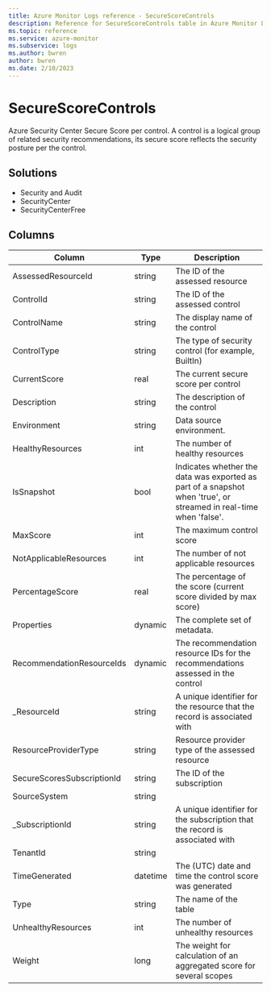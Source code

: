 ```yaml
---
title: Azure Monitor Logs reference - SecureScoreControls
description: Reference for SecureScoreControls table in Azure Monitor Logs.
ms.topic: reference
ms.service: azure-monitor
ms.subservice: logs
ms.author: bwren
author: bwren
ms.date: 2/10/2023
---
```


# SecureScoreControls

 Azure Security Center Secure Score per control. A control is a logical group of related security recommendations, its secure score reflects the security posture per the control.

## Solutions

- Security and Audit
- SecurityCenter
- SecurityCenterFree




## Columns

| Column | Type | Description |
| --- | --- | --- |
| AssessedResourceId | string | The ID of the assessed resource |
| ControlId | string | The ID of the assessed control |
| ControlName | string | The display name of the control |
| ControlType | string | The type of security control (for example, BuiltIn) |
| CurrentScore | real | The current secure score per control |
| Description | string | The description of the control |
| Environment | string | Data source environment. |
| HealthyResources | int | The number of healthy resources |
| IsSnapshot | bool | Indicates whether the data was exported as part of a snapshot when 'true', or streamed in real-time when 'false'. |
| MaxScore | int | The maximum control score |
| NotApplicableResources | int | The number of not applicable resources |
| PercentageScore | real | The percentage of the score (current score divided by max score) |
| Properties | dynamic | The complete set of metadata. |
| RecommendationResourceIds | dynamic | The recommendation resource IDs for the recommendations assessed in the control |
| _ResourceId | string | A unique identifier for the resource that the record is associated with |
| ResourceProviderType | string | Resource provider type of the assessed resource |
| SecureScoresSubscriptionId | string | The ID of the subscription |
| SourceSystem | string |  |
| _SubscriptionId | string | A unique identifier for the subscription that the record is associated with |
| TenantId | string |  |
| TimeGenerated | datetime | The (UTC) date and time the control score was generated |
| Type | string | The name of the table |
| UnhealthyResources | int | The number of unhealthy resources |
| Weight | long | The weight for calculation of an aggregated score for several scopes |
